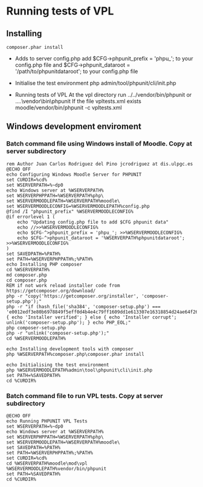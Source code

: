 # Running tests of VPL

## Installing
	composer.phar install
	
* Adds to server config.php
    add $CFG->phpunit_prefix = 'phpu_'; to your config.php file
    and $CFG->phpunit_dataroot = '/path/to/phpunitdataroot'; to your config.php file
    
* Initialise the test environment
    php admin/tool/phpunit/cli/init.php
    
* Running tests of VPL
At the vpl directory run
 	../../vendor/bin/phpunit or ..\..\vendor\bin\phpunit
If the file vpltests.xml exists
 	moodle/vendor/bin/phpunit -c vpltests.xml
 
## Windows development enviroment
### Batch command file using Windows install of Moodle. Copy at server subdirectory
```batch
rem Author Juan Carlos Rodriguez del Pino jcrodriguez at dis.ulpgc.es
@ECHO OFF
echo Configuring Windows Moodle Server for PHPUNIT
set CURDIR=%cd%
set WSERVERPATH=%~dp0
echo Windows server at %WSERVERPATH%
set WSERVERPHPPATH=%WSERVERPATH%php\
set WSERVERMOODLEPATH=%WSERVERPATH%moodle\
set WSERVERMOODLECONFIG=%WSERVERMOODLEPATH%config.php
@find /I "phpunit_prefix" %WSERVERMOODLECONFIG%
@if errorlevel 1 (
    echo "Updating config.php file to add $CFG phpunit data"
    echo //>>%WSERVERMOODLECONFIG%
    echo $CFG-^>phpunit_prefix = 'phpu_'; >>%WSERVERMOODLECONFIG%
    echo $CFG-^>phpunit_dataroot = '%WSERVERPATH%phpunitdataroot'; >>%WSERVERMOODLECONFIG%
)
set SAVEDPATH=%PATH%
set PATH=%WSERVERPHPPATH%;%PATH%
echo Installing PHP composer
cd %WSERVERPATH%
md composer.php
cd composer.php
REM if not work reload installer code from https://getcomposer.org/download/
php -r "copy('https://getcomposer.org/installer', 'composer-setup.php');"
php -r "if (hash_file('sha384', 'composer-setup.php') === 'e0012edf3e80b6978849f5eff0d4b4e4c79ff1609dd1e613307e16318854d24ae64f26d17af3ef0bf7cfb710ca74755a') { echo 'Installer verified'; } else { echo 'Installer corrupt'; unlink('composer-setup.php'); } echo PHP_EOL;"
php composer-setup.php
php -r "unlink('composer-setup.php');"
cd %WSERVERMOODLEPATH%

echo Installing development tools with composer
php %WSERVERPATH%composer.php\composer.phar install

echo Initialising the test environment
php %WSERVERMOODLEPATH%admin\tool\phpunit\cli\init.php
set PATH=%SAVEDPATH%
cd %CURDIR%
```

### Batch command file to run VPL tests. Copy at server subdirectory
```batch
@ECHO OFF
echo Running PHPUNIT VPL Tests
set WSERVERPATH=%~dp0
echo Windows server at %WSERVERPATH%
set WSERVERPHPPATH=%WSERVERPATH%php\
set WSERVERMOODLEPATH=%WSERVERPATH%moodle\
set SAVEDPATH=%PATH%
set PATH=%WSERVERPHPPATH%;%PATH%
set CURDIR=%cd%
cd %WSERVERPATH%moodle\mod\vpl
%WSERVERMOODLEPATH%vendor/bin/phpunit
set PATH=%SAVEDPATH%
cd %CURDIR%
```


